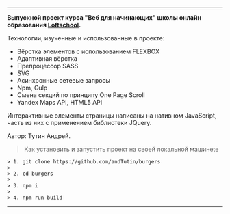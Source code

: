 -----------------------------------------------------
**Выпускной проект курса "Веб для начинающих" школы онлайн образования [Loftschool](https://loftschool.com/).**

Технологии, изученные и  использованные в проекте:
 - Вёрстка элементов с использованием FLEXBOX
 - Адаптивная вёрстка
 - Препроцессор SASS
 - SVG
 - Асинхронные сетевые запросы
 - Npm, Gulp
 - Смена секций по принципу One Page Scroll
 - Yandex Maps API, HTML5 API

Интерактивные элементы страницы написаны на нативном JavaScript, часть из них с применением библиотеки JQuery.

Автор: Тутин Андрей.


> Как установить и запустить проект на своей локальной машинеte



    > 1. git clone https://github.com/andTutin/burgers
    > 
    > 2. cd burgers
    > 
    > 3. npm i
    > 
    > 4. npm run build
-----------------------------------------------------